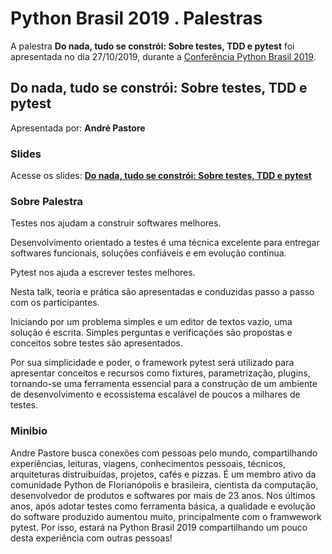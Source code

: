 # Python Brasil 2019 . Palestras


A palestra **Do nada, tudo se constrói: Sobre testes, TDD e pytest** foi apresentada no dia 27/10/2019, durante a [Conferência Python Brasil 2019](http://2019.pythonbrasil.org.br).


## Do nada, tudo se constrói: Sobre testes, TDD e pytest
Apresentada por: **André Pastore**

### Slides
Acesse os slides: **[Do nada, tudo se constrói: Sobre testes, TDD e pytest](./pybr2019-andre-pastore-do-nada-tudo-se-constroi.pdf)**


### Sobre Palestra
Testes nos ajudam a construir softwares melhores.

Desenvolvimento orientado a testes é uma técnica excelente para entregar softwares funcionais, soluções confiáveis e em evolução contínua.

Pytest nos ajuda a escrever testes melhores.

Nesta talk, teoria e prática são apresentadas e conduzidas passo a passo com os participantes.

Iniciando por um problema simples e um editor de textos vazio, uma solução é escrita. Simples perguntas e verificações são propostas e conceitos sobre testes são apresentados.

Por sua simplicidade e poder, o framework pytest será utilizado para apresentar conceitos e recursos como fixtures, parametrização, plugins, tornando-se uma ferramenta essencial para a construção de um ambiente de desenvolvimento e ecossistema escalável de poucos a milhares de testes.



### Minibio
Andre Pastore busca conexões com pessoas pelo mundo, compartilhando experiências, leituras, viagens, conhecimentos pessoais, técnicos, arquiteturas distruibuídas, projetos, cafés e pizzas. É um membro ativo da comunidade Python de Florianópolis e brasileira, cientista da computação, desenvolvedor de produtos e softwares por mais de 23 anos. Nos últimos anos, após adotar testes como ferramenta básica, a qualidade e evolução do software produzido aumentou muito, principalmente com o framwework pytest. Por isso, estará na Python Brasil 2019 compartilhando um pouco desta experiência com outras pessoas!


